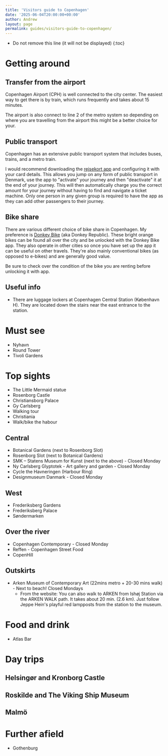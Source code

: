 ```yaml
---
title: 'Visitors guide to Copenhagen'
date: '2025-06-04T20:00:00+00:00'
author: Andrew
layout: page
permalink: guides/visitors-guide-to-copenhagen/
---
```


* Do not remove this line (it will not be displayed)
{:toc}

# Getting around

## Transfer from the airport

Copenhagen Airport (CPH) is well connected to the city center. The easiest way to get there is by train, which runs frequently and takes about 15 minutes.

The airport is also connect to line 2 of the metro system so depending on where you are travelling from the airport this might be a better choice for your.

## Public transport

Copenhagen has an extensive public transport system that includes buses, trains, and a metro train.

I would recommend downloading the [rejsekort app](https://www.rejsekort.dk/en/rejsekort_app) and configuring it with your card details. This allows you jump on any form of public transport in Denmark, use the app to "activate" your journey and then "deactivate" it at the end of your journey. This will then automatically charge you the correct amount for your journey without having to find and navigate a ticket machine. Only one person in any given group is required to have the app as they can add other passengers to their journey.

## Bike share

There are various different choice of bike share in Copenhagen. My preference is [Donkey Bike](https://www.donkey.bike/) (aka Donkey Republic). These bright orange bikes can be found all over the city and be unlocked with the Donkey Bike app. They also operate in other cities so once you have set up the app it can be useful on other travels. They're also mainly conventional bikes (as opposed to e-bikes) and are generally good value.

Be sure to check over the condition of the bike you are renting before unlocking it with app.

## Useful info

* There are luggage lockers at Copenhagen Central Station (København H). They are located down the stairs near the east entrance to the station.

# Must see

* Nyhavn
* Round Tower
* Tivoli Gardens

# Top sights

* The Little Mermaid statue
* Rosenborg Castle
* Christiansborg Palace
* Gy Carlsberg
* Walking tour
* Christiania
* Walk/bike the habour

## Central

* Botanical Gardens (next to Rosenborg Slot)
* Rosenborg Slot (next to Botanical Gardens)
* SMK – Statens Museum for Kunst (next to the above) - Closed Monday
* Ny Carlsberg Glyptotek - Art gallery and garden - Closed Monday
* Cycle the Havneringen (Harbour Ring)
* Designmuseum Danmark - Closed Monday

## West

* Frederiksberg Gardens
* Frederiksberg Palace
* Søndermarken

## Over the river

* Copenhagen Contemporary - Closed Monday
* Reffen - Copenhagen Street Food
* CopenHill

## Outskirts
* Arken Museum of Contemporary Art (22mins metro + 20-30 mins walk) - Next to beach! Closed Mondays
    * From the website: You can also walk to ARKEN from Ishøj Station via the ARKEN WALK path. It takes about 20 min. (2.6 km). Just follow Jeppe Hein's playful red lampposts from the station to the museum.


# Food and drink

* Atlas Bar

# Day trips

## Helsingør and Kronborg Castle

## Roskilde and The Viking Ship Museum

## Malmö

# Further afield

* Gothenburg
